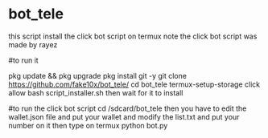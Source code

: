 # bot_tele
this script install the click bot script on termux
note the click bot script was made by rayez

#to run it


pkg update && pkg upgrade 
pkg install git -y
git clone https://github.com/fake10x/bot_tele/
cd bot_tele
termux-setup-storage
click allow
bash script_installer.sh
then wait for it to  install

#to run the click bot script 
cd /sdcard/bot_tele
then you have to edit the wallet.json file and put your wallet
and modify the list.txt and put your number on it
then type on termux python bot.py
